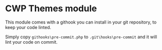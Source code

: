 CWP Themes module
=================

This module comes with a githook you can install in your git repository, to keep your code linted.

Simply copy `githooks\pre-commit.php` to `.git\hooks\pre-commit` and it will lint your code on commit.